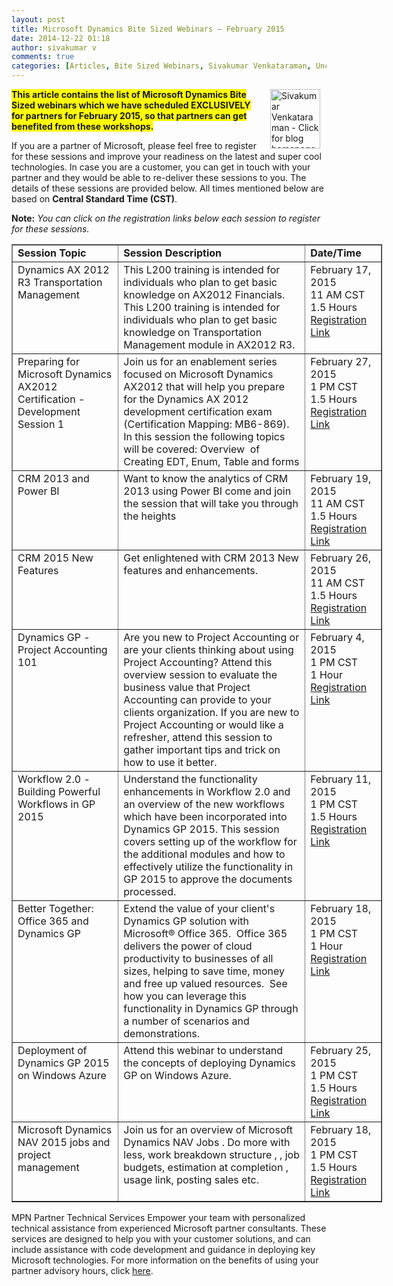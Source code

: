 ```yaml
---
layout: post
title: Microsoft Dynamics Bite Sized Webinars – February 2015
date: 2014-12-22 01:18
author: sivakumar v
comments: true
categories: [Articles, Bite Sized Webinars, Sivakumar Venkataraman, Uncategorized]
---
```

<p style="text-align:left;"><a title="Sivakumar Venkataraman - Click for blog homepage"><img border="0" hspace="10" alt="Sivakumar Venkataraman - Click for blog homepage" src="https://microsofttpd.github.io/assets/0871.sivav.jpg" width="80" align="right" height="95" /></a><span style="background-color:#ffff00;"><strong>This article contains the list of Microsoft Dynamics Bite Sized webinars which we have scheduled EXCLUSIVELY for partners for February 2015, so that partners can get benefited from these workshops.</strong></span></p>
<p>If you are a partner of Microsoft, please feel free to register for these sessions and improve your readiness on the latest and super cool technologies. In case you are a customer, you can get in touch with your partner and they would be able to re-deliver these sessions to you. The details of these sessions are provided below. All times mentioned below are based on <strong>Central Standard Time (CST)</strong>.</p>
<p><strong>Note:</strong><em> You can click on the registration links below each session to register for these sessions.</em></p>
<table style="width:593px;" cellspacing="0" cellpadding="2" border="1">
<tbody>
<tr>
<td valign="top" width="221"><strong>Session Topic</strong></td>
<td valign="top" width="539"><strong>Session Description</strong></td>
<td valign="top" width="129"><strong>Date/Time</strong></td>
</tr>
<tr>
<td valign="top" width="221">Dynamics AX 2012 R3 Transportation Management</td>
<td valign="top" width="539">This L200 training is intended for individuals who plan to get basic knowledge on AX2012 Financials. This L200 training is intended for individuals who plan to get basic knowledge on Transportation Management module in AX2012 R3.&nbsp;</td>
<td valign="top" width="129">February 17, 2015<br />11 AM CST<br />1.5 Hours<br /><a href="https://training.partner.microsoft.com/learning/app/management/registrationex/LMS_Registration.aspx?UserMode=0&amp;Mode=0&amp;ActivityID=887558" target="_blank">Registration Link</a></td>
</tr>
<tr>
<td valign="top" width="221">Preparing for Microsoft Dynamics AX2012 Certification - Development Session 1</td>
<td valign="top" width="539">Join us for an enablement series focused on Microsoft Dynamics AX2012 that will help you prepare for the Dynamics AX 2012 development certification exam (Certification Mapping: MB6-869).&nbsp; In this session the following topics will be covered: Overview&nbsp; of Creating EDT, Enum, Table and forms</td>
<td valign="top" width="129">February 27, 2015<br />1 PM CST<br />1.5 Hours<br /><a href="https://training.partner.microsoft.com/learning/app/management/registrationex/LMS_Registration.aspx?UserMode=0&amp;Mode=0&amp;ActivityID=887638" target="_blank">Registration Link</a></td>
</tr>
<tr>
<td valign="top" width="221">CRM 2013 and Power BI</td>
<td valign="top" width="539">Want to know the analytics of CRM 2013 using Power BI come and join the session that will take you through the heights</td>
<td valign="top" width="129">February 19, 2015<br />11 AM CST<br />1.5 Hours<br /><a href="https://training.partner.microsoft.com/learning/app/management/registrationex/LMS_Registration.aspx?UserMode=0&amp;Mode=0&amp;ActivityID=887562" target="_blank">Registration Link</a></td>
</tr>
<tr>
<td valign="top" width="221">CRM 2015 New Features</td>
<td valign="top" width="539">Get enlightened with CRM 2013 New features and enhancements.</td>
<td valign="top" width="129">February 26, 2015<br />11 AM CST<br />1.5 Hours<br /><a href="https://training.partner.microsoft.com/learning/app/management/registrationex/LMS_Registration.aspx?UserMode=0&amp;Mode=0&amp;ActivityID=887566" target="_blank">Registration Link</a></td>
</tr>
<tr>
<td valign="top" width="221">Dynamics GP - Project Accounting 101</td>
<td valign="top" width="539">Are you new to Project Accounting or are your clients thinking about using Project Accounting? Attend this overview session to evaluate the business value that Project Accounting can provide to your clients organization. If you are new to Project Accounting or would like a refresher, attend this session to gather important tips and trick on how to use it better.</td>
<td valign="top" width="129">February 4, 2015<br />1 PM CST<br />1 Hour<br /><a href="https://training.partner.microsoft.com/learning/app/management/registrationex/LMS_Registration.aspx?UserMode=0&amp;Mode=0&amp;ActivityID=887570" target="_blank">Registration Link</a></td>
</tr>
<tr>
<td valign="top" width="221">Workflow 2.0 - Building Powerful Workflows in GP 2015</td>
<td valign="top" width="539">Understand the functionality enhancements in Workflow 2.0 and an overview of the new workflows which have been incorporated into Dynamics GP 2015. This session covers setting up of the workflow for the additional modules and how to effectively utilize the functionality in GP 2015 to approve the documents processed.</td>
<td valign="top" width="129">February 11, 2015<br />1 PM CST<br />1.5 Hours<br /><a href="https://training.partner.microsoft.com/learning/app/management/registrationex/LMS_Registration.aspx?UserMode=0&amp;Mode=0&amp;ActivityID=887642" target="_blank">Registration Link</a></td>
</tr>
<tr>
<td valign="top" width="221">Better Together: Office 365 and Dynamics GP</td>
<td valign="top" width="539">Extend the value of your client&#39;s Dynamics GP solution with Microsoft&reg; Office 365.&nbsp; Office 365 delivers the power of cloud productivity to businesses of all sizes, helping to save time, money and free up valued resources.&nbsp; See how you can leverage this functionality in Dynamics GP through a number of scenarios and demonstrations.</td>
<td valign="top" width="129">February 18, 2015<br />1 PM CST<br />1 Hour<br /><a href="https://training.partner.microsoft.com/learning/app/management/registrationex/LMS_Registration.aspx?UserMode=0&amp;Mode=0&amp;ActivityID=887560" target="_blank">Registration Link</a></td>
</tr>
<tr>
<td valign="top" width="215">Deployment of Dynamics GP 2015 on Windows Azure</td>
<td valign="top" width="545">Attend this webinar to understand the concepts of deploying Dynamics GP on Windows Azure.</td>
<td valign="top" width="129">February 25, 2015<br />1 PM CST<br />1.5 Hours<br /><a href="https://training.partner.microsoft.com/learning/app/management/registrationex/LMS_Registration.aspx?UserMode=0&amp;Mode=0&amp;ActivityID=887568" target="_blank">Registration Link</a></td>
</tr>
<tr>
<td valign="top" width="215">Microsoft Dynamics NAV 2015 jobs and project management</td>
<td valign="top" width="545">Join us for an overview of Microsoft Dynamics NAV Jobs . Do more with less, work breakdown structure , , job budgets, estimation at completion , usage link, posting sales etc.</td>
<td valign="top" width="129">February 18, 2015<br />1 PM CST<br />1.5 Hours<br /><a href="https://training.partner.microsoft.com/learning/app/management/registrationex/LMS_Registration.aspx?UserMode=0&amp;Mode=0&amp;ActivityID=886434" target="_blank">Registration Link</a></td>
</tr>
</tbody>
</table>
<p>MPN Partner Technical Services Empower your team with personalized technical assistance from experienced Microsoft partner consultants. These services are designed to help you with your customer solutions, and can include assistance with code development and guidance in deploying key Microsoft technologies. For more information on the benefits of using your partner advisory hours, click <a href="https://mspartner.microsoft.com/en/us/Pages/Support/partner-advisory-hours.aspx#advisory-services" target="_blank">here</a>.</p>
